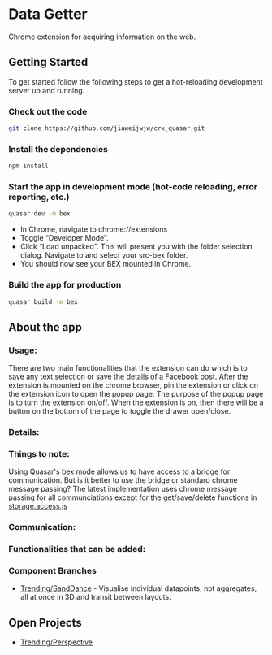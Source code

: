 # Data Getter
Chrome extension for acquiring information on the web.

## Getting Started
To get started follow the following steps to get a hot-reloading development server up and running. 

### Check out the code
```bash
git clone https://github.com/jiaweijwjw/crx_quasar.git
```

### Install the dependencies
```bash
npm install
```

### Start the app in development mode (hot-code reloading, error reporting, etc.)
```bash
quasar dev -m bex
```
* In Chrome, navigate to chrome://extensions
* Toggle “Developer Mode”.
* Click “Load unpacked”. This will present you with the folder selection dialog. Navigate to and select your src-bex folder.
* You should now see your BEX mounted in Chrome.

### Build the app for production
```bash
quasar build -m bex
```
## About the app

### Usage:
There are two main functionalities that the extension can do which is to save any text selection or save the details of a Facebook post. After the extension is mounted on the chrome browser, pin the extension or click on the extension icon to open the popup page. The purpose of the popup page is to turn the extension on/off. When the extension is on, then there will be a button on the bottom of the page to toggle the drawer open/close. 

### Details:

### Things to note:
Using Quasar's bex mode allows us to have access to a bridge for communication. But is it better to use the bridge or standard chrome message passing? The latest implementation uses chrome message passing for all communciations except for the get/save/delete functions in [storage.access.js](crx_quasar/datagetter/src/services/storage.access.js)

### Communication:


### Functionalities that can be added:
### Component Branches
* [Trending/SandDance](https://github.com/eugenesiow/dso-viz/tree/nhs-test) - Visualise individual datapoints, not aggregates, all at once in 3D and transit between layouts.


## Open Projects
* [Trending/Perspective](docs/project_trending_perspective.md)

